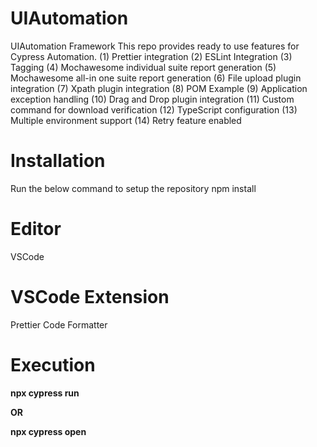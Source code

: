 # UIAutomation
UIAutomation Framework
This repo provides ready to use features for Cypress Automation.
(1) Prettier integration
(2) ESLint Integration 
(3) Tagging 
(4) Mochawesome individual suite report generation
(5) Mochawesome all-in one suite report generation
(6) File upload plugin integration 
(7) Xpath plugin integration 
(8) POM Example
(9) Application exception handling 
(10) Drag and Drop plugin integration 
(11) Custom command for download verification 
(12) TypeScript configuration
(13) Multiple environment support 
(14) Retry feature enabled

# Installation
Run the below command to setup the repository 
npm install

# Editor
VSCode

# VSCode Extension 
Prettier Code Formatter

# Execution 
**npx cypress run**

**OR**

**npx cypress open**
